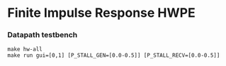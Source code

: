 # Finite Impulse Response HWPE

### Datapath testbench

```make update-ips
make hw-all
make run gui=[0,1] [P_STALL_GEN=[0.0-0.5]] [P_STALL_RECV=[0.0-0.5]]
```